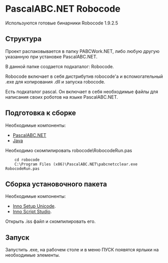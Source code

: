 # PascalABC.NET Robocode

Используются готовые бинарники Robocode 1.9.2.5

## Структура

Проект распаковывается в папку PABCWork.NET, либо любую другую указанную при установке PascalABC.NET.

В данной папке создается подкаталог: Robocode.

Robocode включает в себя дистрибутив robocode'а и вспомогательный .exe для копирования .dll и запуска robocode.

Есть подкаталог pascal. Он включает в себя необходимые файлы для написания своих роботов на языке PascalABC.NET.

## Подготовка к сборке

Необходимые компоненты:
  * [PascalABC.NET](http://pascalabc.net/)
  * [Java](https://java.com/)

Необходимо скомпилировать robocode\RobocodeRun.pas
```
    cd robocode
    C:\Program Files (x86)\PascalABC.NET\pabcnetcclear.exe RobocodeRun.pas
```

## Сборка установочного пакета

Необходимые компоненты:
  * [Inno Setup Unicode](http://www.jrsoftware.org/isdl.php).
  * [Inno Script Studio](https://www.kymoto.org/products/inno-script-studio/downloads).

Открыть .iss файл и скомпилировать его.

## Запуск

Запустить .exe, на рабочем столе и в меню ПУСК появятся ярлыки на необходимые элементы.
